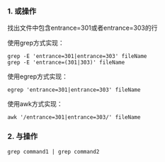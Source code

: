 ### 1. 或操作
找出文件中包含entrance=301或者entrance=303的行

使用grep方式实现：
```
grep -E 'entrance=301|entrance=303' fileName
grep -E 'entrance=(301|303)' fileName
```
使用egrep方式实现：
```
egrep 'entrance=301|entrance=303' fileName
```
使用awk方式实现：
```
awk '/entrance=301|entrance=303/' fileName     
```

### 2. 与操作

```
grep command1 | grep command2 
```